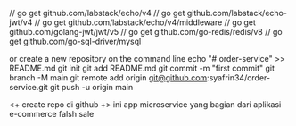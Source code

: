 // go get github.com/labstack/echo/v4
// go get github.com/labstack/echo-jwt/v4
// go get github.com/labstack/echo/v4/middleware
// go get github.com/golang-jwt/jwt/v5
// go get github.com/go-redis/redis/v8
// go get github.com/go-sql-driver/mysql

or create a new repository on the command line
echo "# order-service" >> README.md
git init
git add README.md
git commit -m "first commit"
git branch -M main
git remote add origin git@github.com:syafrin34/order-service.git
git push -u origin main

<+ create repo di github +>
ini app microservice yang bagian dari aplikasi e-commerce falsh sale
